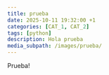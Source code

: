 ```yaml
---
title: prueba
date: 2025-10-11 19:32:00 +1
categories: [CAT_1, CAT_2]
tags: [python]
description: Hola prueba
media_subpath: /images/prueba/
---
```


Prueba!